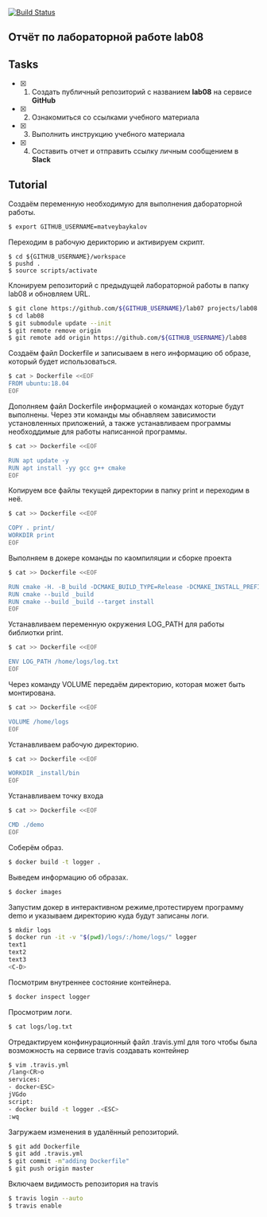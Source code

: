 [![Build Status](https://travis-ci.org/matveybaykalov/task_timp_lab04.svg?branch=master)](https://travis-ci.org/matveybaykalov/task_timp_lab08)

## Отчёт по лабораторной работе lab08

## Tasks

- [x] 1. Создать публичный репозиторий с названием **lab08** на сервисе **GitHub**
- [x] 2. Ознакомиться со ссылками учебного материала
- [x] 3. Выполнить инструкцию учебного материала
- [x] 4. Составить отчет и отправить ссылку личным сообщением в **Slack**

## Tutorial
Создаём переменную необходимую для выполнения дабораторной работы.
```sh
$ export GITHUB_USERNAME=matveybaykalov
```
Переходим в рабочую дерикторию и активируем скрипт.
```
$ cd ${GITHUB_USERNAME}/workspace
$ pushd .
$ source scripts/activate
```
Клонируем репозиторий с предыдущей лабораторной работы в папку lab08 и обновляем URL.
```sh
$ git clone https://github.com/${GITHUB_USERNAME}/lab07 projects/lab08
$ cd lab08
$ git submodule update --init
$ git remote remove origin
$ git remote add origin https://github.com/${GITHUB_USERNAME}/lab08
```
Создаём файл Dockerfile и записываем в него информацию об образе, который будет использоваться.
```sh
$ cat > Dockerfile <<EOF
FROM ubuntu:18.04
EOF
```
Дополняем файл Dockerfile информацией о командах которые будут выполнены. Через эти команды мы обнавляем зависимости установленных приложений, а также устанавливаем программы необходдимые для работы написанной программы.
```sh
$ cat >> Dockerfile <<EOF

RUN apt update -y
RUN apt install -yy gcc g++ cmake
EOF
```
Копируем все файлы текущей директории в папку print и переходим в неё.
```sh
$ cat >> Dockerfile <<EOF

COPY . print/
WORKDIR print
EOF
```
Выполняем в докере команды по каомпиляции и сборке проекта
```sh
$ cat >> Dockerfile <<EOF

RUN cmake -H. -B_build -DCMAKE_BUILD_TYPE=Release -DCMAKE_INSTALL_PREFIX=_install
RUN cmake --build _build
RUN cmake --build _build --target install
EOF
```
Устанавливаем переменную окружения LOG_PATH для работы библиотки print.
```sh
$ cat >> Dockerfile <<EOF

ENV LOG_PATH /home/logs/log.txt
EOF
```
Через команду VOLUME передаём директорию, которая может быть монтирована.
```sh
$ cat >> Dockerfile <<EOF

VOLUME /home/logs
EOF
```
Устанавливаем рабочую директорию.
```sh
$ cat >> Dockerfile <<EOF

WORKDIR _install/bin
EOF
```
Устанавливаем точку входа
```sh
$ cat >> Dockerfile <<EOF

CMD ./demo
EOF
```
Соберём образ.
```sh
$ docker build -t logger .
```
Выведем информацию об образах.
```sh
$ docker images
```
Запустим докер в интерактивном режиме,протестируем программу demo и указываем директорию куда будут записаны логи.
```sh
$ mkdir logs
$ docker run -it -v "$(pwd)/logs/:/home/logs/" logger
text1
text2
text3
<C-D>
```
Посмотрим внутреннее состояние контейнера.
```sh
$ docker inspect logger
```
Просмотрим логи.
```sh
$ cat logs/log.txt
```
Отредактируем конфинурационный файл .travis.yml для того чтобы была возможность на сервисе travis создавать контейнер
```sh
$ vim .travis.yml
/lang<CR>o
services:
- docker<ESC>
jVGdo
script:
- docker build -t logger .<ESC>
:wq
```
Загружаем изменения в удалённый репозиторий.
```sh
$ git add Dockerfile
$ git add .travis.yml
$ git commit -m"adding Dockerfile"
$ git push origin master
```
Включаем видимость репозитория на travis
```sh
$ travis login --auto
$ travis enable
```